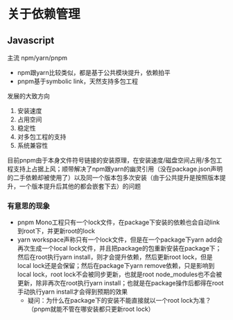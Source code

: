 # 关于依赖管理

## Javascript
主流 npm/yarn/pnpm

* npm跟yarn比较类似，都是基于公共模块提升，依赖拍平
* pnpm基于symbolic link，天然支持多包工程

发展的大致方向

1. 安装速度
2. 占用空间
3. 稳定性
4. 对多包工程的支持
5. 系统兼容性

目前pnpm由于本身文件符号链接的安装原理，在安装速度/磁盘空间占用/多包工程支持上占据上风；顺带解决了npm跟yarn的幽灵引用（没在package.json声明的二手依赖却被使用了）以及同一个版本包多次安装（由于公共提升是按照版本提升，一个版本提升后其他的都会嵌套下去）的问题

### 有意思的现象

* pnpm Mono工程只有一个lock文件，在package下安装的依赖也会自动link到root下，并更新root的lock
* yarn workspace声称只有一个lock文件，但是在一个package下yarn add会再次生成一个local lock文件，并且把package的包重新安装在package下；然后在root执行yarn install，则才会提升依赖，然后更新root lock，但是local lock还是会保留；然后在package下yarn remove依赖，只是影响到local lock，root lock不会被同步更新，也就是root node_modules也不会被更新，除非再次在root执行yarn install；也就是在package操作后都得在root手动执行yarn install才会得到预期的效果
    * 疑问：为什么在package下的安装不能直接就以一个root lock为准？（pnpm就能不管在哪安装都只更新root lock）
